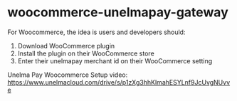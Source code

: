 # woocommerce-unelmapay-gateway

For Woocommerce, the idea is users and developers should:
1. Download WooCommerce plugin
2. Install the plugin on their WooCommerce store
3. Enter their unelmapay merchant id on their WooCommerce setting


 Unelma Pay Woocommerce Setup video:
 https://www.unelmacloud.com/drive/s/p1zXg3hhKlmahESYLnf9JcUvgNUvve
